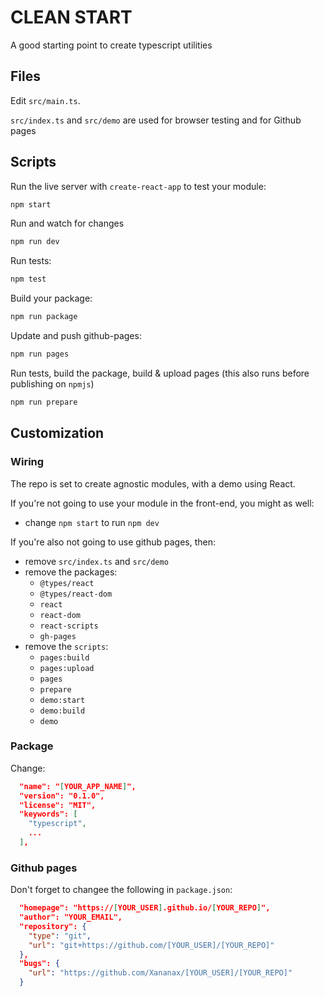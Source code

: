 # CLEAN START

A good starting point to create typescript utilities


## Files

Edit `src/main.ts`.

`src/index.ts` and `src/demo` are used for browser testing and for Github pages

## Scripts

Run the live server with `create-react-app` to test your module:

```sh
npm start
```

Run and watch for changes

```sh
npm run dev
```

Run tests:

```sh
npm test
```

Build your package:

```sh
npm run package
```

Update and push github-pages:

```sh
npm run pages
```

Run tests, build the package, build & upload pages (this also runs before publishing on `npmjs`)

```sh
npm run prepare
```

## Customization

### Wiring

The repo is set to create agnostic modules, with a demo using React.

If you're not going to use your module in the front-end, you might as well:

- change `npm start` to run `npm dev`

If you're also not going to use github pages, then:

- remove `src/index.ts` and `src/demo`
- remove the packages:
  - `@types/react`
  - `@types/react-dom`
  - `react`
  - `react-dom`
  - `react-scripts`
  - `gh-pages`
- remove the `scripts`:
  - `pages:build`
  - `pages:upload`
  - `pages`
  - `prepare`
  - `demo:start`
  - `demo:build`
  - `demo`

### Package

Change:

```json
  "name": "[YOUR_APP_NAME]",
  "version": "0.1.0",
  "license": "MIT",
  "keywords": [
    "typescript",
    ...
  ],
```

### Github pages

Don't forget to changee the following in `package.json`:

```json
  "homepage": "https://[YOUR_USER].github.io/[YOUR_REPO]",
  "author": "YOUR_EMAIL",
  "repository": {
    "type": "git",
    "url": "git+https://github.com/[YOUR_USER]/[YOUR_REPO]"
  },
  "bugs": {
    "url": "https://github.com/Xananax/[YOUR_USER]/[YOUR_REPO]"
  }
```